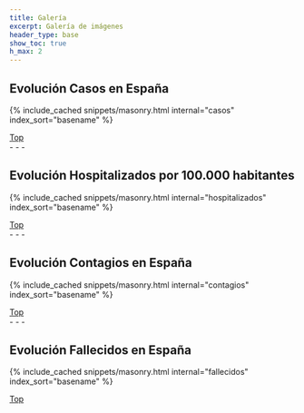 ```yaml
---
title: Galería
excerpt: Galería de imágenes 
header_type: base
show_toc: true
h_max: 2
---
```


## Evolución Casos en España

{% include_cached snippets/masonry.html internal="casos" index_sort="basename" %}

<div class="text-right">
      <a href="#toc" class="btn btn-lg border-0 chulapa-text-body-color"><i class="fa fa-chevron-up fa-lg" aria-hidden="true"></i><span class="sr-only">Top</span></a>
</div>
- - - 

## Evolución Hospitalizados por 100.000 habitantes

{% include_cached snippets/masonry.html internal="hospitalizados" index_sort="basename" %}

<div class="text-right">
      <a href="#toc" class="btn btn-lg border-0 chulapa-text-body-color"><i class="fa fa-chevron-up fa-lg" aria-hidden="true"></i><span class="sr-only">Top</span></a>
</div>
- - -

## Evolución Contagios en España

{% include_cached snippets/masonry.html internal="contagios" index_sort="basename" %}

<div class="text-right">
      <a href="#toc" class="btn btn-lg border-0 chulapa-text-body-color"><i class="fa fa-chevron-up fa-lg" aria-hidden="true"></i><span class="sr-only">Top</span></a>
</div>
- - - 

## Evolución Fallecidos en España

{% include_cached snippets/masonry.html internal="fallecidos" index_sort="basename" %}

<div class="text-right">
      <a href="#toc" class="btn btn-lg border-0 chulapa-text-body-color"><i class="fa fa-chevron-up fa-lg" aria-hidden="true"></i><span class="sr-only">Top</span></a>
</div>
